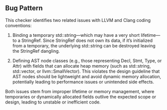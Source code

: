 ## Bug Pattern

This checker identifies two related issues with LLVM and Clang coding conventions:

1. Binding a temporary std::string—which may have a very short lifetime—to a StringRef. Since StringRef does not own its data, if it’s initialized from a temporary, the underlying std::string can be destroyed leaving the StringRef dangling.

2. Defining AST node classes (e.g., those representing Decl, Stmt, Type, or Attr) with fields that can allocate heap memory (such as std::string, std::vector, or llvm::SmallVector). This violates the design guideline that AST nodes should be lightweight and avoid dynamic memory allocation, potentially leading to performance issues or unintended side effects.

Both issues stem from improper lifetime or memory management, where temporaries or dynamically allocated fields outlive the expected scope or design, leading to unstable or inefficient code.